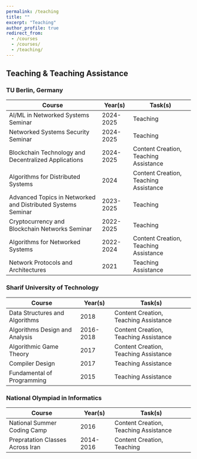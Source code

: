```yaml
---
permalink: /teaching
title: ""
excerpt: "Teaching"
author_profile: true
redirect_from: 
  - /courses
  - /courses/
  - /teaching/
---
```


## Teaching & Teaching Assistance
### TU Berlin, Germany 

| Course  | Year(s)  | Task(s)  |
|---|---|---|
| AI/ML in Networked Systems Seminar | 2024-2025 | Teaching |
| Networked Systems Security Seminar | 2024-2025 | Teaching |
| Blockchain Technology and Decentralized Applications  | 2024-2025  | Content Creation, Teaching Assistance|
| Algorithms for Distributed Systems  | 2024 | Content Creation, Teaching Assistance|
| Advanced Topics in Networked and Distributed Systems Seminar | 2023-2025 | Teaching |
| Cryptocurrency and Blockchain Networks Seminar | 2022-2025 | Teaching |
| Algorithms for Networked Systems  | 2022-2024 | Content Creation, Teaching Assistance|
| Network Protocols and Architectures  | 2021 | Teaching Assistance|

### Sharif University of Technology 

| Course  | Year(s)  | Task(s)  |
|---|---|---|
| Data Structures and Algorithms   | 2018 | Content Creation, Teaching Assistance|
| Algorithms Design and Analysis  | 2016-2018 | Content Creation, Teaching Assistance|
| Algorithmic Game Theory  | 2017 | Content Creation, Teaching Assistance|
| Compiler Design  | 2017 | Teaching Assistance|
| Fundamental of Programming  | 2015 | Teaching Assistance|

### National Olympiad in Informatics

| Course  | Year(s)  | Task(s)  |
|---|---|---|
| National Summer Coding Camp | 2016 | Content Creation, Teaching Assistance|
| Prepratation Classes Across Iran | 2014-2016 | Content Creation, Teaching |
